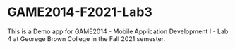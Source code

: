 # GAME2014-F2021-Lab3

This is a Demo app for GAME2014 - Mobile Application Development I - Lab 4 at Georege Brown College in the Fall 2021 semester.
